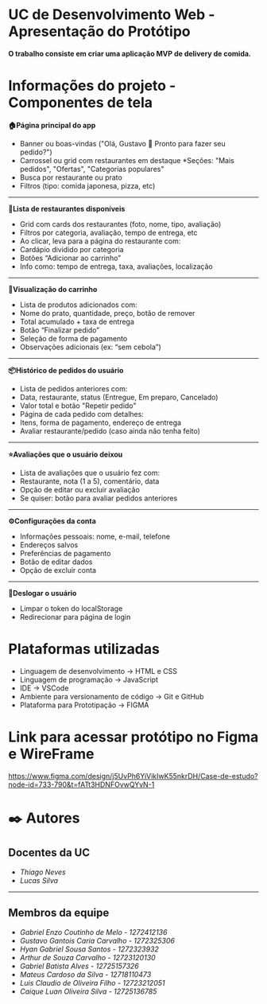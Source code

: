 # UC de Desenvolvimento Web - Apresentação do Protótipo
**O trabalho consiste em criar uma aplicação MVP de delivery de comida.**

# Informações do projeto - Componentes de tela
**🏠Página principal do app**
* Banner ou boas-vindas ("Olá, Gustavo 👋 Pronto para fazer seu pedido?")
* Carrossel ou grid com restaurantes em destaque
*Seções: "Mais pedidos", "Ofertas", "Categorias populares"
* Busca por restaurante ou prato
* Filtros (tipo: comida japonesa, pizza, etc)
****

**🏪Lista de restaurantes disponíveis**
* Grid com cards dos restaurantes (foto, nome, tipo, avaliação)
* Filtros por categoria, avaliação, tempo de entrega, etc
* Ao clicar, leva para a página do restaurante com:
* Cardápio dividido por categoria
* Botões “Adicionar ao carrinho”
* Info como: tempo de entrega, taxa, avaliações, localização
****

**🛒Visualização do carrinho**
* Lista de produtos adicionados com:
* Nome do prato, quantidade, preço, botão de remover
* Total acumulado + taxa de entrega
* Botão “Finalizar pedido”
* Seleção de forma de pagamento
* Observações adicionais (ex: “sem cebola”)
****

**📦Histórico de pedidos do usuário**
* Lista de pedidos anteriores com:
* Data, restaurante, status (Entregue, Em preparo, Cancelado)
* Valor total e botão "Repetir pedido"
* Página de cada pedido com detalhes:
* Itens, forma de pagamento, endereço de entrega
* Avaliar restaurante/pedido (caso ainda não tenha feito)
****

**⭐Avaliações que o usuário deixou**
* Lista de avaliações que o usuário fez com:
* Restaurante, nota (1 a 5), comentário, data
* Opção de editar ou excluir avaliação
* Se quiser: botão para avaliar pedidos anteriores
****

**⚙️Configurações da conta**
* Informações pessoais: nome, e-mail, telefone
* Endereços salvos
* Preferências de pagamento
* Botão de editar dados
* Opção de excluir conta
****

**🚪Deslogar o usuário**
* Limpar o token do localStorage
* Redirecionar para página de login

# Plataformas utilizadas
* Linguagem de desenvolvimento -> HTML e CSS
* Linguagem de programação -> JavaScript
* IDE -> VSCode
* Ambiente para versionamento de código -> Git e GitHub
* Plataforma para Prototipação -> FIGMA

# Link para acessar protótipo no Figma e WireFrame
https://www.figma.com/design/j5UvPh6YiVikIwK55nkrDH/Case-de-estudo?node-id=733-790&t=fATt3HDNFOvwQYvN-1

# ✒️ Autores
## Docentes da UC 
* *Thiago Neves* 
* *Lucas Silva*
****
## Membros da equipe
* *Gabriel Enzo Coutinho de Melo - 1272412136*
* *Gustavo Gantois Caria Carvalho - 1272325306*
* *Hyan Gabriel Sousa Santos - 1272323932*
* *Arthur de Souza Carvalho - 12723120130*
* *Gabriel Batista Alves - 12725157326*
* *Mateus Cardoso da Silva - 12718110473*
* *Luis Claudio de Oliveira Filho - 12723212051*
* *Caique Luan Oliveira Silva - 12725136785*

